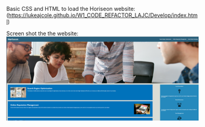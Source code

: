 
Basic CSS and HTML to load the Horiseon website: (https://lukeajcole.github.io/W1_CODE_REFACTOR_LAJC/Develop/index.html)

Screen shot the the website:
![image](horiseon_SS.PNG)
